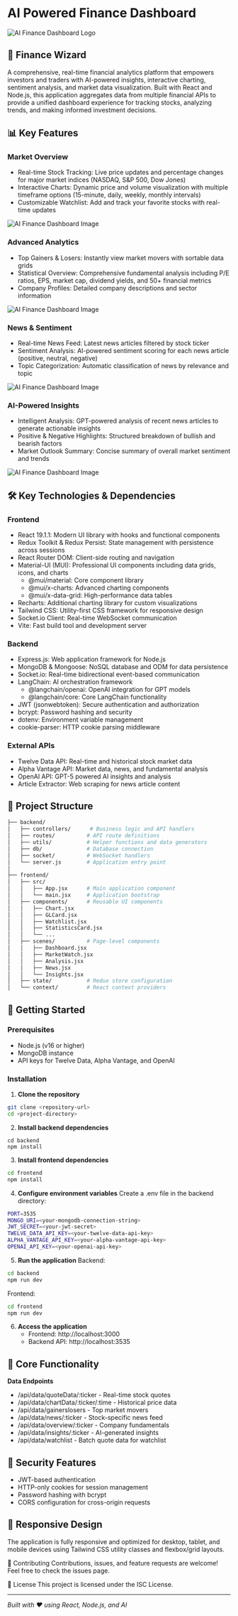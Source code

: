 # AI Powered Finance Dashboard
![AI Finance Dashboard Logo](./frontend/assets/finance_app_login_signup_logo.png)
## 🚀 **Finance Wizard**
A comprehensive, real-time financial analytics platform that empowers investors and traders with AI-powered insights, interactive charting, sentiment analysis, and market data visualization. Built with React and Node.js, this application aggregates data from multiple financial APIs to provide a unified dashboard experience for tracking stocks, analyzing trends, and making informed investment decisions.

## 📊 **Key Features**

### **Market Overview**
- Real-time Stock Tracking: Live price updates and percentage changes for major market indices (NASDAQ, S&P 500, Dow Jones)
- Interactive Charts: Dynamic price and volume visualization with multiple timeframe options (15-minute, daily, weekly, monthly intervals)
- Customizable Watchlist: Add and track your favorite stocks with real-time updates

![AI Finance Dashboard Image](./frontend/assets/overview.jpeg)

### **Advanced Analytics**
- Top Gainers & Losers: Instantly view market movers with sortable data grids
- Statistical Overview: Comprehensive fundamental analysis including P/E ratios, EPS, market cap, dividend yields, and 50+ financial metrics
- Company Profiles: Detailed company descriptions and sector information

![AI Finance Dashboard Image](./frontend/assets/analysis.jpeg)

### **News & Sentiment**
- Real-time News Feed: Latest news articles filtered by stock ticker
- Sentiment Analysis: AI-powered sentiment scoring for each news article (positive, neutral, negative)
- Topic Categorization: Automatic classification of news by relevance and topic

![AI Finance Dashboard Image](./frontend/assets/news.jpeg)

### **AI-Powered Insights**
- Intelligent Analysis: GPT-powered analysis of recent news articles to generate actionable insights
- Positive & Negative Highlights: Structured breakdown of bullish and bearish factors
- Market Outlook Summary: Concise summary of overall market sentiment and trends

![AI Finance Dashboard Image](./frontend/assets/insights.jpeg)

## 🛠️ **Key Technologies & Dependencies**

### **Frontend**
- React 19.1.1: Modern UI library with hooks and functional components
- Redux Toolkit & Redux Persist: State management with persistence across sessions
- React Router DOM: Client-side routing and navigation
- Material-UI (MUI): Professional UI components including data grids, icons, and charts
    - @mui/material: Core component library
    - @mui/x-charts: Advanced charting components
    - @mui/x-data-grid: High-performance data tables
- Recharts: Additional charting library for custom visualizations
- Tailwind CSS: Utility-first CSS framework for responsive design
- Socket.io Client: Real-time WebSocket communication
- Vite: Fast build tool and development server

### **Backend**

- Express.js: Web application framework for Node.js
- MongoDB & Mongoose: NoSQL database and ODM for data persistence
- Socket.io: Real-time bidirectional event-based communication
- LangChain: AI orchestration framework
    - @langchain/openai: OpenAI integration for GPT models
    - @langchain/core: Core LangChain functionality
- JWT (jsonwebtoken): Secure authentication and authorization
- bcrypt: Password hashing and security
- dotenv: Environment variable management
- cookie-parser: HTTP cookie parsing middleware

### **External APIs**

- Twelve Data API: Real-time and historical stock market data
- Alpha Vantage API: Market data, news, and fundamental analysis
- OpenAI API: GPT-5 powered AI insights and analysis
- Article Extractor: Web scraping for news article content

## 📁 **Project Structure**
```bash
├── backend/
│   ├── controllers/      # Business logic and API handlers
│   ├── routes/          # API route definitions
│   ├── utils/           # Helper functions and data generators
│   ├── db/              # Database connection
│   ├── socket/          # WebSocket handlers
│   └── server.js        # Application entry point
│
├── frontend/
│   ├── src/
│   │   ├── App.jsx      # Main application component
│   │   └── main.jsx     # Application bootstrap
│   ├── components/      # Reusable UI components
│   │   ├── Chart.jsx
│   │   ├── GLCard.jsx
│   │   ├── Watchlist.jsx
│   │   ├── StatisticsCard.jsx
│   │   └── ...
│   ├── scenes/          # Page-level components
│   │   ├── Dashboard.jsx
│   │   ├── MarketWatch.jsx
│   │   ├── Analysis.jsx
│   │   ├── News.jsx
│   │   └── Insights.jsx
│   ├── state/           # Redux store configuration
│   └── context/         # React context providers
```
## 🚀 **Getting Started**

### **Prerequisites**
- Node.js (v16 or higher)
- MongoDB instance
- API keys for Twelve Data, Alpha Vantage, and OpenAI

### **Installation**
1. **Clone the repository**
```bash
git clone <repository-url>
cd <project-directory>
```
2. **Install backend dependencies**
```
cd backend
npm install
```

3. **Install frontend dependencies**
```bash
cd frontend
npm install
```

4. **Configure environment variables**
Create a .env file in the backend directory:
```bash
PORT=3535
MONGO_URI=<your-mongodb-connection-string>
JWT_SECRET=<your-jwt-secret>
TWELVE_DATA_API_KEY=<your-twelve-data-api-key>
ALPHA_VANTAGE_API_KEY=<your-alpha-vantage-api-key>
OPENAI_API_KEY=<your-openai-api-key>
```

5. **Run the application**
Backend:
```bash
cd backend
npm run dev
```
Frontend:
```bash
cd frontend
npm run dev
```

6. **Access the application**
    - Frontend: http://localhost:3000
    - Backend API: http://localhost:3535

## 🎯 **Core Functionality**
**Data Endpoints**
- /api/data/quoteData/:ticker - Real-time stock quotes
- /api/data/chartData/:ticker/:time - Historical price data
- /api/data/gainerslosers - Top market movers
- /api/data/news/:ticker - Stock-specific news feed
- /api/data/overview/:ticker - Company fundamentals
- /api/data/insights/:ticker - AI-generated insights
- /api/data/watchlist - Batch quote data for watchlist

## 🔐 **Security Features**
- JWT-based authentication
- HTTP-only cookies for session management
- Password hashing with bcrypt
- CORS configuration for cross-origin requests

## 📱 **Responsive Design**
The application is fully responsive and optimized for desktop, tablet, and mobile devices using Tailwind CSS utility classes and flexbox/grid layouts.

🤝 Contributing
Contributions, issues, and feature requests are welcome! Feel free to check the issues page.

📄 License
This project is licensed under the ISC License.

---
*Built with ❤️ using React, Node.js, and AI*
